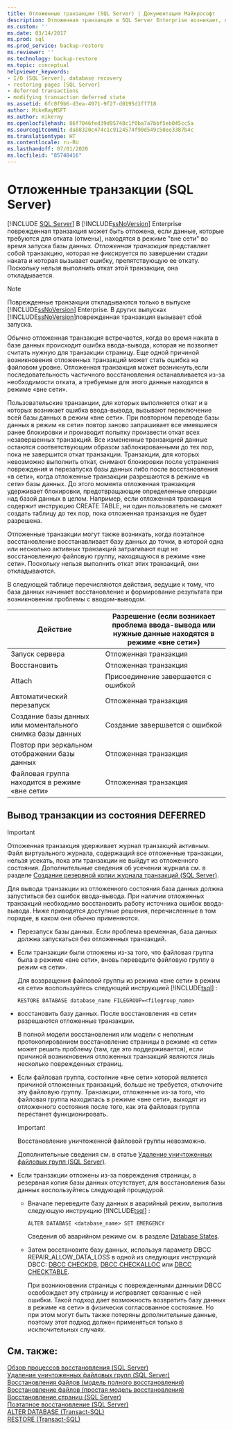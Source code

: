 ```yaml
---
title: Отложенные транзакции (SQL Server) | Документация Майкрософт
description: Отложенная транзакция в SQL Server Enterprise возникает, если данные, необходимые для отката, находятся в автономном режиме. Узнайте, как вывести их из отложенного состояния.
ms.custom: ''
ms.date: 03/14/2017
ms.prod: sql
ms.prod_service: backup-restore
ms.reviewer: ''
ms.technology: backup-restore
ms.topic: conceptual
helpviewer_keywords:
- I/O [SQL Server], database recovery
- restoring pages [SQL Server]
- deferred transactions
- modifying transaction deferred state
ms.assetid: 6fc0f9b6-d3ea-4971-9f27-d0195d1ff718
author: MikeRayMSFT
ms.author: mikeray
ms.openlocfilehash: 86f7046fed39d95748c1f0ba7a7bbf5eb045cc5a
ms.sourcegitcommit: da88320c474c1c9124574f90d549c50ee3387b4c
ms.translationtype: HT
ms.contentlocale: ru-RU
ms.lasthandoff: 07/01/2020
ms.locfileid: "85748416"
---
```

# <a name="deferred-transactions-sql-server"></a>Отложенные транзакции (SQL Server)
 [!INCLUDE [SQL Server](../../includes/applies-to-version/sqlserver.md)]
  В [!INCLUDE[ssNoVersion](../../includes/ssnoversion-md.md)] Enterprise поврежденная транзакция может быть отложена, если данные, которые требуются для отката (отмены), находятся в режиме "вне сети" во время запуска базы данных. *Отложенная транзакция* представляет собой транзакцию, которая не фиксируется по завершении стадии наката и которая вызывает ошибку, препятствующую ее откату. Поскольку нельзя выполнить откат этой транзакции, она откладывается.  
  
> [!NOTE]  
>  Поврежденные транзакции откладываются только в выпуске [!INCLUDE[ssNoVersion](../../includes/ssnoversion-md.md)] Enterprise. В других выпусках [!INCLUDE[ssNoVersion](../../includes/ssnoversion-md.md)]поврежденная транзакция вызывает сбой запуска.  
  
 Обычно отложенная транзакция встречается, когда во время наката в базе данных происходит ошибка ввода-вывода, которая не позволяет считать нужную для транзакции страницу. Еще одной причиной возникновения отложенных транзакций может стать ошибка на файловом уровне. Отложенная транзакция может возникнуть,если последовательность частичного восстановления останавливается из-за необходимости отката, а требуемые для этого данные находятся в режиме «вне сети».  
  
 Пользовательские транзакции, для которых выполняется откат и в которых возникает ошибка ввода-вывода, вызывают переключение всей базы данных в режим «вне сети». При повторном переводе базы данных в режим «в сети» повтор заново запрашивает все имевшиеся ранее блокировки и производит попытку произвести откат всех незавершенных транзакций. Все измененные транзакцией данные остаются соответствующим образом заблокированными до тех пор, пока не завершится откат транзакции. Транзакции, для которых невозможно выполнить откат, снимают блокировки после устранения повреждения и перезапуска базы данных либо после восстановления «в сети», когда отложенные транзакции разрешаются в режиме «в сети» базы данных. До этого момента отложенная транзакция удерживает блокировки, предотвращающие определенные операции над базой данных в целом. Например, если отложенная транзакция содержит инструкцию CREATE TABLE, ни один пользователь не сможет создать таблицу до тех пор, пока отложенная транзакция не будет разрешена.  
  
 Отложенные транзакции могут также возникать, когда поэтапное восстановление восстанавливает базу данных до точки, в которой одна или несколько активных транзакций затрагивают еще не восстановленную файловую группу, находящуюся в режиме «вне сети». Поскольку нельзя выполнить откат этих транзакций, они откладываются.  
  
 В следующей таблице перечисляются действия, ведущие к тому, что база данных начинает восстановление и формирование результата при возникновении проблемы с вводом-выводом.  
  
|Действие|Разрешение (если возникает проблема ввода-вывода или нужные данные находятся в режиме «вне сети»)|  
|------------|-----------------------------------------------------------------------|  
|Запуск сервера|Отложенная транзакция|  
|Восстановить|Отложенная транзакция|  
|Attach|Присоединение завершается с ошибкой|  
|Автоматический перезапуск|Отложенная транзакция|  
|Создание базы данных или моментального снимка базы данных|Создание завершается с ошибкой|  
|Повтор при зеркальном отображении базы данных|Отложенная транзакция|  
|Файловая группа находится в режиме «вне сети»|Отложенная транзакция|  
  
## <a name="moving-a-transaction-out-of-the-deferred-state"></a>Вывод транзакции из состояния DEFERRED  
  
> [!IMPORTANT]  
>  Отложенная транзакция удерживает журнал транзакций активным. Файл виртуального журнала, содержащий все отложенные транзакции, нельзя усекать, пока эти транзакции не выйдут из отложенного состояния. Дополнительные сведения об усечении журнала см. в разделе [Создание резервной копии журнала транзакций (SQL Server)](../../relational-databases/logs/the-transaction-log-sql-server.md).  
  
 Для вывода транзакции из отложенного состояния база данных должна запуститься без ошибок ввода-вывода. При наличии отложенных транзакций необходимо восстановить работу источника ошибок ввода-вывода. Ниже приводятся доступные решения, перечисленные в том порядке, в каком они обычно применяются.  
  
-   Перезапуск базы данных. Если проблема временная, база данных должна запускаться без отложенных транзакций.  
  
-   Если транзакции были отложены из-за того, что файловая группа была в режиме «вне сети», вновь переведите файловую группу в режим «в сети».  
  
     Для возвращения файловой группы из режима «вне сети» в режим «в сети» воспользуйтесь следующей инструкцией [!INCLUDE[tsql](../../includes/tsql-md.md)] :  
  
    ```  
    RESTORE DATABASE database_name FILEGROUP=<filegroup_name>  
    ```  
  
-   восстановить базу данных. После восстановления «в сети» разрешаются отложенные транзакции.  
  
     В полной модели восстановления или модели с неполным протоколированием восстановление страницы в режиме «в сети» может решить проблему (там, где это поддерживается), если причиной возникновения отложенных транзакций являются лишь несколько поврежденных страниц.  
  
-   Если файловая группа, состояние «вне сети» которой является причиной отложенных транзакций, больше не требуется, отключите эту файловую группу. Транзакции, отложенные из-за того, что файловая группа находилась в режиме «вне сети», выходят из отложенного состояния после того, как эта файловая группа перестанет функционировать.  
  
    > [!IMPORTANT]  
    >  Восстановление уничтоженной файловой группы невозможно.  
  
     Дополнительные сведения см. в статье [Удаление уничтоженных файловых групп (SQL Server)](../../relational-databases/backup-restore/remove-defunct-filegroups-sql-server.md).  
  
-   Если транзакции отложены из-за повреждения страницы, а резервная копия базы данных отсутствует, для восстановления базы данных воспользуйтесь следующей процедурой.  
  
    -   Вначале переведите базу данных в аварийный режим, выполнив следующую инструкцию [!INCLUDE[tsql](../../includes/tsql-md.md)] :  
  
        ```  
        ALTER DATABASE <database_name> SET EMERGENCY  
        ```  
  
         Сведения об аварийном режиме см. в разделе [Database States](../../relational-databases/databases/database-states.md).  
  
    -   Затем восстановите базу данных, используя параметр DBCC REPAIR_ALLOW_DATA_LOSS в одной из следующих инструкций DBCC: [DBCC CHECKDB](../../t-sql/database-console-commands/dbcc-checkdb-transact-sql.md), [DBCC CHECKALLOC](../../t-sql/database-console-commands/dbcc-checkalloc-transact-sql.md) или [DBCC CHECKTABLE](../../t-sql/database-console-commands/dbcc-checktable-transact-sql.md).  
  
         При возникновении страницы с поврежденными данными DBCC освобождает эту страницу и исправляет связанные с ней ошибки. Такой подход дает возможность возвратить базу данных в режиме «в сети» в физически согласованное состояние. Но при этом могут быть также потеряны дополнительные данные, поэтому этот подход должен применяться только в исключительных случаях.  
  
## <a name="see-also"></a>См. также:  
 [Обзор процессов восстановления (SQL Server)](../../relational-databases/backup-restore/restore-and-recovery-overview-sql-server.md)   
 [Удаление уничтоженных файловых групп (SQL Server)](../../relational-databases/backup-restore/remove-defunct-filegroups-sql-server.md)   
 [Восстановления файлов (модель полного восстановления)](../../relational-databases/backup-restore/file-restores-full-recovery-model.md)   
 [Восстановление файлов (простая модель восстановления)](../../relational-databases/backup-restore/file-restores-simple-recovery-model.md)   
 [Восстановление страниц (SQL Server)](../../relational-databases/backup-restore/restore-pages-sql-server.md)   
 [Поэтапное восстановление (SQL Server)](../../relational-databases/backup-restore/piecemeal-restores-sql-server.md)   
 [ALTER DATABASE (Transact-SQL)](../../t-sql/statements/alter-database-transact-sql.md)   
 [RESTORE (Transact-SQL)](../../t-sql/statements/restore-statements-transact-sql.md)  
  
  
